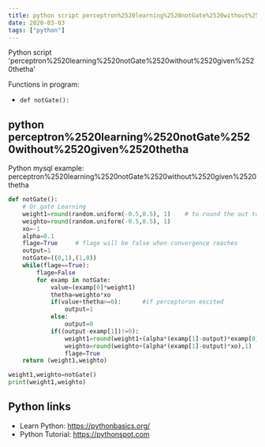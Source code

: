```yaml
---
title: python script perceptron%2520learning%2520notGate%2520without%2520given%2520thetha (snippet)
date: 2020-03-03
tags: ["python"]
---
```

Python script 'perceptron%2520learning%2520notGate%2520without%2520given%2520thetha'

Functions in program: 
* `def notGate():`

## python perceptron%2520learning%2520notGate%2520without%2520given%2520thetha

Python mysql example: perceptron%2520learning%2520notGate%2520without%2520given%2520thetha

```python
def notGate():
    # Or gate Learning
    weight1=round(random.uniform(-0.5,0.5), 1)    # to round the out to 1 decimal point
    weighto=round(random.uniform(-0.5,0.5), 1)
    xo=-1
    alpha=0.1
    flage=True     # flage will be false when convergence reaches
    output=1
    notGate=((0,1),(1,0))
    while(flage==True):
        flage=False
        for examp in notGate:
            value=(examp[0]*weight1)
            thetha=weighto*xo
            if(value+thetha>=0):      #if perceptoron excited
                output=1    
            else:
                output=0
            if((output-examp[1])!=0):
                weight1=round(weight1+(alpha*(examp[1]-output)*examp[0]),1)   # to round the out to 1 decimal point
                weighto=round(weighto+(alpha*(examp[1]-output)*xo),1)   # to round the out to 1 decimal point
                flage=True
    return (weight1,weighto)

weight1,weighto=notGate()
print(weight1,weighto)

```

## Python links

- Learn Python: https://pythonbasics.org/
- Python Tutorial: https://pythonspot.com
